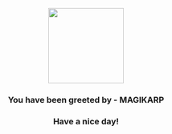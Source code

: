 <p align="center">
            <img src="https://raw.githubusercontent.com/PokeAPI/sprites/master/sprites/pokemon/129.png" width="150" height="150">
          </p>
          <h3 align="center">You have been greeted by - <b>MAGIKARP</b></h3>
          <h3 align="center">Have a nice day!</h3>
